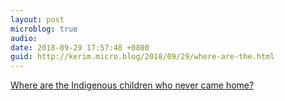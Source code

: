 ```yaml
---
layout: post
microblog: true
audio: 
date: 2018-09-29 17:57:48 +0800
guid: http://kerim.micro.blog/2018/09/29/where-are-the.html
---
```

[Where are the Indigenous children who never came home?](https://www.hcn.org/articles/tribal-affairs-where-are-the-indigenous-children-that-never-came-home-carlisle-indian-school-nations-want-answers)
